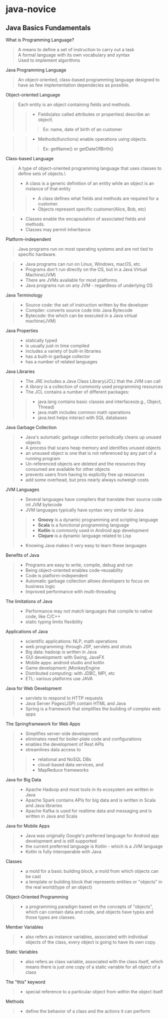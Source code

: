 # java-novice
## Java Basics Fundamentals

What is Programming Language?
> A means to define a set of instruction to carry out a task\
> A formal language with its own vocabulary and syntax\
> Used to implement algorithms

Java Programming Language
> An object-oriented, class-based programming language designed to have as few implementation dependecies as possible.

Object-oriented Language
> Each entity is an object containing fields and methods.
>>* Fields(also called attributes or properties) describe an object\
>>> Ex: name, date of birth of an customer

>>* Methods(functions) enable operations using objects.
>>> Ex: getName() or getDateOfBirth()

Class-based Language
> A type of object-oriented programming language that uses classes to define sets of objects.\
>* A class is a generic definition of an entity while an object is an instance of that entity
>>* A class defines what fields and methods are required for a customer.
>>* Objects represent specific customer(Alice, Bob, etc)

>* Classes enable the encapsulation of associated fields and methods.
>* Classes may permit inheritance

Platform-independent
> Java programs run on most operating systems and are not tied to specific hardware.

>* Java programs can run on Linux, Windows, macOS, etc.
>* Programs don't run directly on the OS, but in a Java Virtual Machine(JVM)
>* There are JVMs available for most platforms.
>* Java programs run on any JVM - regardless of underlying OS

Java Terminology
>* Source code: the set of instruction written by the developer
>* Compiler: converts source code into Java Bytecode
>* Bytecode: the which can be executed in a Java virtual machine(JVM)

Java Properties
>* statically typed
>* is usually just-in time compiled
>* includes a variety of built-in libraries
>* has a built-in garbage collector
>* has a number of related languages

Java Libraries
>* The JRE includes a Java Class Library(JCL) that the JVM can call
>* A library is a collection of commonly used programming resources
>* The JCL contains a number of different packages:
>>* java.lang contains basic classes and interfaces(e.g., Object, Thread)
>>* java.math includes common math operations
>>* java.text helps interact with SQL databases

Java Garbage Collection
>* Java's automatic garbage collector periodically cleans up unused objects
>* A process that scans heap memory and identifies unused objects
>* an unsused object is one that is not referenced by any part of a running program
>* Un-referenced objects are deleted and the resources they consumed are available for other objects
>* prevents users from having to explicitly free up resources
>* add some overhead, but pros nearly always outweigh costs

JVM Languages
>* Several languages have compilers that translate their source code int JVM bytecode
>* JVM languages typically have syntax very similar to Java
>>* **Groovy** is a dynamic programming and scripting language
>>* **Scala** is a functional programming language
>>* **Kotlin** is commonly used in Android app development
>>* **Clojure** is a dynamic language related to Lisp
>* Knowing Java makes it very easy to learn these languages

Benefits of Java
>* Programs are easy to write, compile, debug and run
>* Being object-oriented enables code-reusability
>* Code is platform-independent
>* Automatic garbage collection allows developers to focus on business logic
>* Improved performance with multi-threading

The limitations of Java
>* Performance may not match languages that compile to native code, like C/C++
>* static typing limits flexibility

Applications of Java
>* scientific applications: NLP, math operations
>* web programming: through JSP, servlets and struts
>* Big data: hadoop is written in Java
>* GUI development: with Swing, JavaFX
>* Mobile apps: android studio and kotlin
>* Game development: jMonkeyEngine
>* Distributed computing: with JDBC, MPI, etc
>* ETL: various platforms use JAVA

Java for Web Development
>* servlets to respond to HTTP requests
>* Java Server Pages(JSP) contain HTML and Java
>* Spring is a framework that simplifies the building of complex web apps

The Springframework for Web Apps
>* Simplifies server-side development
>* eliminates need for boiler-plate code and configurations
>* enables the development of Rest APIs
>* streamlines data access to
>>* relational and NoSQL DBs
>>* cloud-based data services, and
>>* MapReduce frameworks

Java for Big Data
>* Apache Hadoop and most tools in its ecosystem are written in Java
>* Apache Spark contains APIs for big data and is written in Scala and Java libraries
>* Apache Kafka is used for realtime data and messaging and is written in Java and Scala

Java for Mobile Apps
>* Java was originally Google's preferred language for Android app development and is still supported
>* the current preferred language is Kotlin - which is a JVM language
>* Kotlin is fully interoperable with Java

Classes
>* a mold for a basic building block, a mold from which objects can be cast
>* a template or building block that represents entities or "objects" in the real world(type of an object)

Object-Oriented Programming
>* a programming paradigm based on the concepts of "objects", which can contain data and code, and objects have types and those types are classes.

Member Variables
>* also refers as instance variables, associated with individual objects of the class, every object is going to have its own copy.

Static Variables
>* also refers as class variable, associated with the class itself, which means there is just one copy of a static variable for all object of a class

The "this" keyword
>* special reference to a particular object from within the object itself

Methods
>* define the behavior of a class and the actions it can perform


